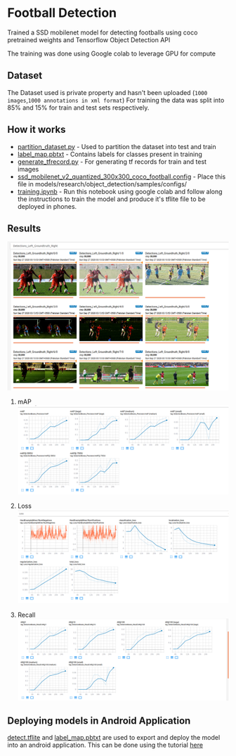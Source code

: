 # Football Detection
Trained a SSD mobilenet model for detecting footballs using coco pretrained weights and Tensorflow Object Detection API

The training was done using Google colab to leverage GPU for compute  

## Dataset
The Dataset used is private property and hasn't been uploaded (`1000 images`,`1000 annotations in xml format`)
For training the data was split into 85% and 15% for train and test sets respectively.

## How it works
* [partition_dataset.py](https://github.com/nerdykamil/football_detection/partition_dataset.py) - Used to partition the dataset into test and train 
* [label_map.pbtxt](https://github.com/nerdykamil/football_detection/tf_records/label_map.pbtxt) - Contains labels for classes present in training 
* [generate_tfrecord.py](https://github.com/nerdykamil/football_detection/generate_tfrecord.py) - For generating tf records for train and test images
* [ssd_mobilenet_v2_quantized_300x300_coco_football.config](https://github.com/nerdykamil/football_detection/ssd_mobilenet_v2_quantized_300x300_coco_football.config) - Place this file in models/research/object_detection/samples/configs/
* [training.ipynb](https://github.com/nerdykamil/football_detection/training.ipynb) - Run this notebook using google colab and follow along the instructions to train the model and produce it's tflite file to be deployed in phones.

## Results
<img src="TensorBoard/eval_images.png"
     alt="Sample Images" width="738">

1. mAP
<img src="TensorBoard/TB_mAP.png"
     alt="mAP" width="738">

2. Loss
<img src="TensorBoard/TB_loss.png"
     alt="Loss" width="738">

3. Recall
<img src="TensorBoard/TB_recall.png"
     alt="Recall" width="738">
     
## Deploying models in Android Application
[detect.tflite](tflite/detect.tflite) and [label_map.pbtxt](tf_records/label_map.pbtxt) are used to export and deploy the model into an android application. This can be done using the tutorial [here](https://github.com/tensorflow/examples/tree/master/lite/examples/object_detection/android)      

